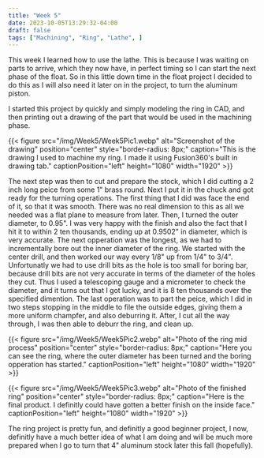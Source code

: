 ```yaml
---
title: "Week 5"
date: 2023-10-05T13:29:32-04:00
draft: false
tags: ["Machining", "Ring", "Lathe", ]
---
```


This week I learned how to use the lathe. This is because I was waiting on parts to arrive, which they now have, in perfect timing so I can start the next phase of the float. So in this little down time in the float project I decided to do this as I will also need it later on in the project, to turn the aluminum piston. 

I started this project by quickly and simply modeling the ring in CAD, and then printing out a drawing of the part that would be used in the machining phase. 

{{< figure src="/img/Week5/Week5Pic1.webp" alt="Screenshot of the drawing" position="center" style="border-radius: 8px;" caption="This is the drawing I used to machine my ring. I made it using Fusion360's built in drawing tab." captionPosition="left" height="1080" width="1920" >}}

The next step was then to cut and prepare the stock, which I did cutting a 2 inch long peice from some 1" brass round. Next I put it in the chuck and got ready for the turning operations. The first thing that I did was face the end of it, so that it was smooth. There was no real dimension to this as all we needed was a flat plane to measure from later. Then, I turned the outer diameter, to 0.95". I was very happy with the finish and also the fact that I hit it to within 2 ten thousands, ending up at 0.9502" in diameter, which is very accurate. The next opperation was the longest, as we had to incrementally bore out the inner diameter of the ring. We started with the center drill, and then worked our way every 1/8" up from 1/4" to 3/4". Unfortunatly we had to use drill bits as the hole is too small for boring bar, because drill bits are not very accurate in terms of the diameter of the holes they cut. Thus I used a telescoping gauge and a micrometer to check the diameter, and it turns out that I got lucky, and it is 8 ten thousands over the specified dimention. The last operation was to part the peice, which I did in two steps stopping in the middle to file the outside edges, giving them a more uniform champfer, and also deburring it. After, I  cut all the way through, I was then able to deburr the ring, and clean up. 

{{< figure src="/img/Week5/Week5Pic2.webp" alt="Photo of the ring mid process" position="center" style="border-radius: 8px;" caption="Here you can see the ring, where the outer diameter has been turned and the boring opperation has started." captionPosition="left" height="1080" width="1920" >}}

{{< figure src="/img/Week5/Week5Pic3.webp" alt="Photo of the finished ring" position="center" style="border-radius: 8px;" caption="Here is the final product. I definitly could have gotten a better finish on the inside face." captionPosition="left" height="1080" width="1920" >}}

The ring project is pretty fun, and definitly a good beginner project, I now, definitly have a much better idea of what I am doing and will be much more prepared when I go to turn that 4" aluminum stock later this fall (hopefully). 
